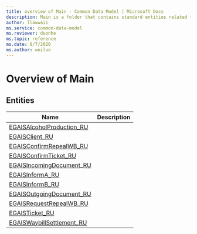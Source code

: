 ```yaml
---
title: overview of Main - Common Data Model | Microsoft Docs
description: Main is a folder that contains standard entities related to the Common Data Model.
author: llawwaii
ms.service: common-data-model
ms.reviewer: deonhe
ms.topic: reference
ms.date: 8/7/2020
ms.author: weiluo
---
```


# Overview of Main


## Entities

|Name|Description|
|---|---|
|[EGAISAlcoholProduction_RU](EGAISAlcoholProduction_RU.md)||
|[EGAISClient_RU](EGAISClient_RU.md)||
|[EGAISConfirmRepealWB_RU](EGAISConfirmRepealWB_RU.md)||
|[EGAISConfirmTicket_RU](EGAISConfirmTicket_RU.md)||
|[EGAISIncomingDocument_RU](EGAISIncomingDocument_RU.md)||
|[EGAISInformA_RU](EGAISInformA_RU.md)||
|[EGAISInformB_RU](EGAISInformB_RU.md)||
|[EGAISOutgoingDocument_RU](EGAISOutgoingDocument_RU.md)||
|[EGAISRequestRepealWB_RU](EGAISRequestRepealWB_RU.md)||
|[EGAISTicket_RU](EGAISTicket_RU.md)||
|[EGAISWaybillSettlement_RU](EGAISWaybillSettlement_RU.md)||
